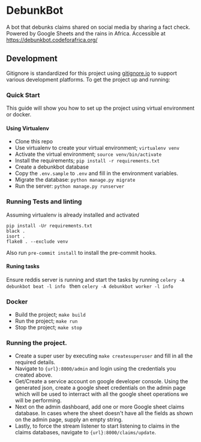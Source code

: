 # DebunkBot
A bot that debunks claims shared on social media by sharing a fact check. Powered by Google Sheets and the rains in Africa. Accessible at https://debunkbot.codeforafrica.org/

## Development

Gitignore is standardized for this project using [gitignore.io](https://www.gitignore.io/) to support various development platforms.
To get the project up and running:

### Quick Start

This guide will show you how to set up the project using virtual environment or docker.

#### Using Virtualenv

- Clone this repo
- Use virtualenv to create your virtual environment; `virtualenv venv`
- Activate the virtual environment; `source venv/bin/activate`
- Install the requirements; `pip install -r requirements.txt`
- Create a debunkbot database
- Copy the `.env.sample` to `.env` and fill in the environment variables.
- Migrate the database: `python manage.py migrate`
- Run the server: `python manage.py runserver`

### Running Tests and linting

Assuming virtualenv is already installed and activated
```
pip install -Ur requirements.txt
black .
isort .
flake8 . --exclude venv
```

Also run `pre-commit install` to install the pre-commit hooks.

#### Runing tasks
Ensure reddis server is running and start the tasks by running
`celery -A debunkbot beat -l info `
then
`celery -A debunkbot worker -l info`

### Docker

- Build the project; `make build`
- Run the project; `make run`
- Stop the project; `make stop`


### Running the project.
- Create a super user by executing `make createsuperuser` and fill in all the required details.
- Navigate to `{url}:8000/admin` and login using the credentials you created above.
- Get/Create a service account on google developer console. Using the generated json, create a google sheet credentials on the admin page which will be used to interract with all the google sheet operations we will be performing.
- Next on the admin dashboard, add one or more Google sheet claims database. In cases where the sheet doesn't have all the fields as shown on the admin page, supply an empty string.
- Lastly, to force the stream listener to start listening to claims in the claims databases, navigate to `{url}:8000/claims/update`.
